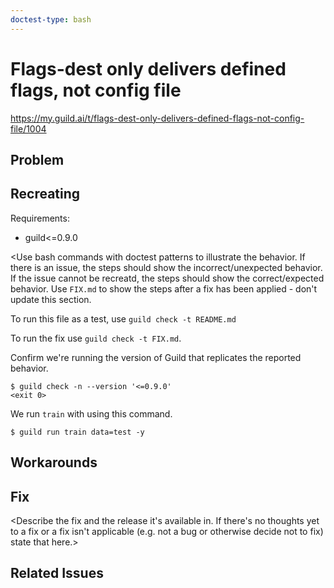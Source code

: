 ```yaml
---
doctest-type: bash
---
```


# Flags-dest only delivers defined flags, not config file

https://my.guild.ai/t/flags-dest-only-delivers-defined-flags-not-config-file/1004

## Problem

<Outline the problem as you see it. This should not be a copy-paste of
the issue as we already have that info.>


## Recreating

Requirements:

- guild<=0.9.0

<Use bash commands with doctest patterns to illustrate the
behavior. If there is an issue, the steps should show the
incorrect/unexpected behavior. If the issue cannot be recreatd, the
steps should show the correct/expected behavior. Use `FIX.md` to show
the steps after a fix has been applied - don't update this section.

To run this file as a test, use `guild check -t README.md`

To run the fix use `guild check -t FIX.md`.

Confirm we're running the version of Guild that replicates the
reported behavior.

    $ guild check -n --version '<=0.9.0'
    <exit 0>

We run `train` with using this command.

    $ guild run train data=test -y

## Workarounds

<Describe any way the issue can be worked-around without the
fix. State if there are no known work-arounds.>

## Fix

<Describe the fix and the release it's available in. If there's no
thoughts yet to a fix or a fix isn't applicable (e.g. not a bug or
otherwise decide not to fix) state that here.>

## Related Issues

<List any related issues using their full GitHub URL.>
